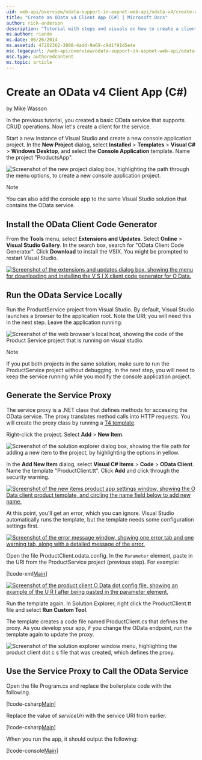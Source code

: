 ```yaml
---
uid: web-api/overview/odata-support-in-aspnet-web-api/odata-v4/create-an-odata-v4-client-app
title: "Create an OData v4 Client App (C#) | Microsoft Docs"
author: rick-anderson
description: "Tutorial with steps and visuals on how to create a client for the CRUD operations OData service."
ms.author: riande
ms.date: 06/26/2014
ms.assetid: 47202362-3808-4add-9a69-c9d1f91d5e4e
msc.legacyurl: /web-api/overview/odata-support-in-aspnet-web-api/odata-v4/create-an-odata-v4-client-app
msc.type: authoredcontent
ms.topic: article
---
```

# Create an OData v4 Client App (C#)

by Mike Wasson

In the previous tutorial, you created a basic OData service that supports CRUD operations. Now let's create a client for the service.

Start a new instance of Visual Studio and create a new console application project. In the **New Project** dialog, select **Installed** &gt; **Templates** &gt; **Visual C#** &gt; **Windows Desktop**, and select the **Console Application** template. Name the project &quot;ProductsApp&quot;.

![Screenshot of the new project dialog box, highlighting the path through the menu options, to create a new console application project.](create-an-odata-v4-client-app/_static/image1.png)

> [!NOTE]
> You can also add the console app to the same Visual Studio solution that contains the OData service.

## Install the OData Client Code Generator

From the **Tools** menu, select **Extensions and Updates**. Select **Online** &gt; **Visual Studio Gallery**. In the search box, search for &quot;OData Client Code Generator&quot;. Click **Download** to install the VSIX. You might be prompted to restart Visual Studio.

[![Screenshot of the extensions and updates dialog box, showing the menu for downloading and installing the V S I X client code generator for O Data.](create-an-odata-v4-client-app/_static/image3.png)](create-an-odata-v4-client-app/_static/image2.png)

## Run the OData Service Locally

Run the ProductService project from Visual Studio. By default, Visual Studio launches a browser to the application root. Note the URI; you will need this in the next step. Leave the application running.

![Screenshot of the web browser's local host, showing the code of the Product Service project that is running on visual studio.](create-an-odata-v4-client-app/_static/image4.png)

> [!NOTE]
> If you put both projects in the same solution, make sure to run the ProductService project without debugging. In the next step, you will need to keep the service running while you modify the console application project.

## Generate the Service Proxy

The service proxy is a .NET class that defines methods for accessing the OData service. The proxy translates method calls into HTTP requests. You will create the proxy class by running a [T4 template](https://msdn.microsoft.com/library/bb126445.aspx).

Right-click the project. Select **Add** &gt; **New Item**.

![Screenshot of the solution explorer dialog box, showing the file path for adding a new item to the project, by highlighting the options in yellow.](create-an-odata-v4-client-app/_static/image5.png)

In the **Add New Item** dialog, select **Visual C# Items** &gt; **Code** &gt; **OData Client**. Name the template &quot;ProductClient.tt&quot;. Click **Add** and click through the security warning.

[![Screenshot of the new items product app settings window, showing the O Data client product template, and circling the name field below to add new name.](create-an-odata-v4-client-app/_static/image7.png)](create-an-odata-v4-client-app/_static/image6.png)

At this point, you'll get an error, which you can ignore. Visual Studio automatically runs the template, but the template needs some configuration settings first.

[![Screenshot of the error message window, showing one error tab and one warning tab, along with a detailed message of the error.](create-an-odata-v4-client-app/_static/image9.png)](create-an-odata-v4-client-app/_static/image8.png)

Open the file ProductClient.odata.config. In the `Parameter` element, paste in the URI from the ProductService project (previous step). For example:

[!code-xml[Main](create-an-odata-v4-client-app/samples/sample1.xml)]

[![Screenshot of the product client O Data dot config file, showing an example of the U R I after being pasted in the parameter element.](create-an-odata-v4-client-app/_static/image11.png)](create-an-odata-v4-client-app/_static/image10.png)

Run the template again. In Solution Explorer, right click the ProductClient.tt file and select **Run Custom Tool**.

The template creates a code file named ProductClient.cs that defines the proxy. As you develop your app, if you change the OData endpoint, run the template again to update the proxy.

![Screenshot of the solution explorer window menu, highlighting the product client dot c s file that was created, which defines the proxy.](create-an-odata-v4-client-app/_static/image12.png)

## Use the Service Proxy to Call the OData Service

Open the file Program.cs and replace the boilerplate code with the following.

[!code-csharp[Main](create-an-odata-v4-client-app/samples/sample2.cs)]

Replace the value of *serviceUri* with the service URI from earlier.

[!code-csharp[Main](create-an-odata-v4-client-app/samples/sample3.cs)]

When you run the app, it should output the following:

[!code-console[Main](create-an-odata-v4-client-app/samples/sample4.cmd)]
